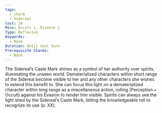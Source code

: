 ```yaml
---
tags:
  - charm
  - Sidereal
Cost: 2m
Mins: Occult 1, Essence 1
Type: Reflexive
Keywords:
  - None
Duration: Until next turn
Prerequisite Charms:
  - None
---
```

The Sidereal’s Caste Mark shines as a symbol of her authority over spirits, illuminating the unseen world. Dematerialized characters within short range of the Sidereal become visible to her and any other characters she wishes to extend this benefit to. She can focus this light on a dematerialized character within long range as a miscellaneous action, rolling (Perception + Occult) against his Evasion to render him visible. Spirits can always see the light shed by the Sidereal’s Caste Mark, letting the knowledgeable roll to recognize its use (p. XX).